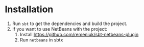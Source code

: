 # Installation

1. Run ```sbt``` to get the dependencies and build the project.
2. If you want to use NetBeans with the project:
	1. Install https://github.com/remeniuk/sbt-netbeans-plugin
	2. Run ```netbeans``` in sbtx


